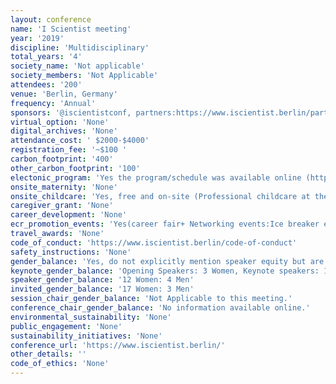 ```yaml
---
layout: conference 
name: 'I Scientist meeting'
year: '2019'
discipline: 'Multidisciplinary'
total_years: '4'
society_name: 'Not applicable'
society_members: 'Not Applicable'
attendees: '200'
venue: 'Berlin, Germany'
frequency: 'Annual'
sponsors: '@iscientistconf, partners:https://www.iscientist.berlin/partners'
virtual_option: 'None'
digital_archives: 'None'
attendance_cost: ' $2000-$4000'
registration_fee: '~$100 '
carbon_footprint: '400'
other_carbon_footprint: '100'
electonic_program: 'Yes the program/schedule was available online (https://www.iscientist.berlin/schedule)'
onsite_maternity: 'None'
onsite_childcare: 'Yes, free and on-site (Professional childcare at the conference will be provided free of cost in cooperation with the family service of Technische Universität Berlin. The childcare will take place in a room at the conference venue, so you will be close to your child or children at all times. Toys fitting for the age of the registered children will be provided by the childcare service. Should you want to make use of this service, or have any questions, please contact us via contact at iscientist.de. To register your child or children for the childcare service please send us an email by August 15, 2019. In your email please specify the number of children you need to be taken care of, their age, the times at which you would like to make use of the childcare service and whether your children have any special needs.)'
caregiver_grant: 'None'
career_development: 'None'
ecr_promotion_events: 'Yes(career fair+ Networking events:Ice breaker event+Networking breakfast+conference dinner)'
travel_awards: 'None'
code_of_conduct: 'https://www.iscientist.berlin/code-of-conduct'
safety_instructions: 'None'
gender_balance: 'Yes, do not explicitly mention speaker equity but are inclusive of genders (Gender-star: In some places we use terms like "women*". Why do we do this, what does "women*" mean? The star/asterisk shall indicate that the terms "women" and "men" are constructs, and we question a binary classification of humans in either "women" or "men", and that we question all role allocations to "women" and "men" which many people still see as natural (women are more empathic and caring, men are good in technology, etc). In many contexts our gender should not matter at all, like e.g. at work, our gender should just be irrelevant; but thats not how our society works, everyone is often also judged based on their gender. So we question the binary classification, we question the "women are like this" -- "men are like that" but at the same time we acknowledge that our society is still organized like this and that based on the classification, assumptions and stereotypes women are marginalized, so therefore we believe that its still necessary to use the term "women", make women visible etc.)'
keynote_gender_balance: 'Opening Speakers: 3 Women, Keynote speakers: 1'
speaker_gender_balance: '12 Women: 4 Men'
invited_gender_balance: '17 Women: 3 Men'
session_chair_gender_balance: 'Not Applicable to this meeting.'
conference_chair_gender_balance: 'No information available online.'
environmental_sustainability: 'None'
public_engagement: 'None'
sustainability_initiatives: 'None'
conference_url: 'https://www.iscientist.berlin/'
other_details: ''
code_of_ethics: 'None'
---
```

